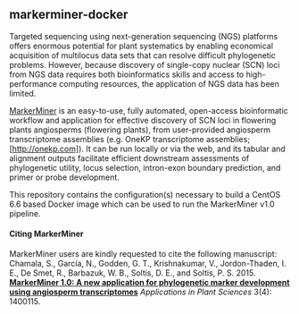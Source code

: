 markerminer-docker
---
Targeted sequencing using next-generation sequencing (NGS) platforms offers enormous potential for plant systematics 
by enabling economical acquisition of multilocus data sets that can resolve difficult phylogenetic problems. However, 
because discovery of single-copy nuclear (SCN) loci from NGS data requires both bioinformatics skills and access to 
high-performance computing resources, the application of NGS data has been limited.

[MarkerMiner](http://www.bioone.org/doi/full/10.3732/apps.1400115) is an easy-to-use, fully automated, open-access 
bioinformatic workflow and application for effective discovery of SCN loci in flowering plants angiosperms 
(flowering plants), from user-provided angiosperm transcriptome assemblies (e.g. OneKP transcriptome assemblies; 
[http://onekp.com]). It can be run locally or via the web, and its tabular and alignment outputs facilitate efficient 
downstream assessments of phylogenetic utility, locus selection, intron-exon boundary prediction, and primer 
or probe development.

This repository contains the configuration(s) necessary to build a CentOS 6.6 based Docker image which can be
used to run the MarkerMiner v1.0 pipeline.

#### Citing MarkerMiner
MarkerMiner users are kindly requested to cite the following manuscript:
Chamala, S., García, N., Godden, G. T., Krishnakumar, V., Jordon-Thaden, I. E., De Smet, R., Barbazuk, 
W. B., Soltis, D. E., and Soltis, P. S. 2015. **[MarkerMiner 1.0: A new application for phylogenetic 
marker development using angiosperm transcriptomes](http://www.bioone.org/doi/full/10.3732/apps.1400115)** *Applications in Plant Sciences* 3(4): 1400115.
